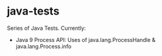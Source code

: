 java-tests
==========

Series of Java Tests. Currently: 

* Java 9 Process API: Uses of java.lang.ProcessHandle & java.lang.Process.info
